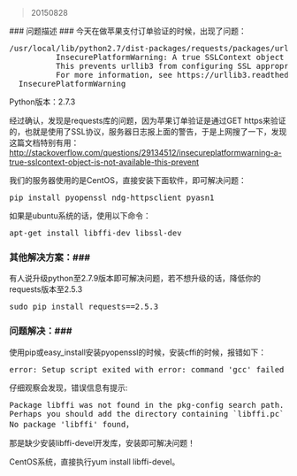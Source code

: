 <blockquote>20150828</blockquote>
### 问题描述 ###
今天在做苹果支付订单验证的时候，出现了问题：
<pre>
/usr/local/lib/python2.7/dist-packages/requests/packages/urllib3/util/ssl_.py:79: 
          InsecurePlatformWarning: A true SSLContext object is not available.
          This prevents urllib3 from configuring SSL appropriately and may cause certain SSL connections to fail.
          For more information, see https://urllib3.readthedocs.org/en/latest/security.html#insecureplatformwarning.
  InsecurePlatformWarning
</pre>
Python版本：2.7.3

经过确认，发现是requests库的问题，因为苹果订单验证是通过GET https来验证的，也就是使用了SSL协议，服务器日志报上面的警告，于是上网搜了一下，发现这篇文档特别有用：
http://stackoverflow.com/questions/29134512/insecureplatformwarning-a-true-sslcontext-object-is-not-available-this-prevent

我们的服务器使用的是CentOS，直接安装下面软件，即可解决问题：
<pre>
pip install pyopenssl ndg-httpsclient pyasn1
</pre>
如果是ubuntu系统的话，使用以下命令：
<pre>
apt-get install libffi-dev libssl-dev
</pre>

### 其他解决方案：###
有人说升级python至2.7.9版本即可解决问题，若不想升级的话，降低你的requests版本至2.5.3
<pre>
sudo pip install requests==2.5.3
</pre>

### 问题解决：###
使用pip或easy_install安装pyopenssl的时候，安装cffi的时候，报错如下：
<pre>
error: Setup script exited with error: command 'gcc' failed with exit status 1
</pre>
仔细观察会发现，错误信息有提示:
<pre>
Package libffi was not found in the pkg-config search path.
Perhaps you should add the directory containing `libffi.pc` to the PKG_CONFIG_PATH environment variable
No package 'libffi' found，
</pre>
那是缺少安装libffi-devel开发库，安装即可解决问题！

CentOS系统，直接执行yum install libffi-devel。
